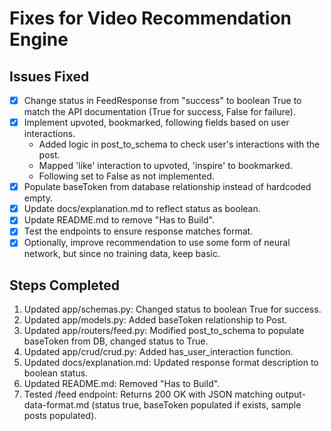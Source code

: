 # Fixes for Video Recommendation Engine

## Issues Fixed
- [x] Change status in FeedResponse from "success" to boolean True to match the API documentation (True for success, False for failure).
- [x] Implement upvoted, bookmarked, following fields based on user interactions.
  - Added logic in post_to_schema to check user's interactions with the post.
  - Mapped 'like' interaction to upvoted, 'inspire' to bookmarked.
  - Following set to False as not implemented.
- [x] Populate baseToken from database relationship instead of hardcoded empty.
- [x] Update docs/explanation.md to reflect status as boolean.
- [x] Update README.md to remove "Has to Build".
- [x] Test the endpoints to ensure response matches format.
- [x] Optionally, improve recommendation to use some form of neural network, but since no training data, keep basic.

## Steps Completed
1. Updated app/schemas.py: Changed status to boolean True for success.
2. Updated app/models.py: Added baseToken relationship to Post.
3. Updated app/routers/feed.py: Modified post_to_schema to populate baseToken from DB, changed status to True.
4. Updated app/crud/crud.py: Added has_user_interaction function.
5. Updated docs/explanation.md: Updated response format description to boolean status.
6. Updated README.md: Removed "Has to Build".
7. Tested /feed endpoint: Returns 200 OK with JSON matching output-data-format.md (status true, baseToken populated if exists, sample posts populated).
